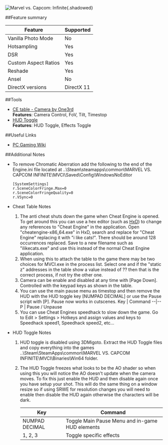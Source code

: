 ![Marvel vs. Capcom: Infinite](Images\MVCI.png "Shot by One3rd"){.shadowed}

##Feature summary

Feature | Supported
--|--
Vanilla Photo Mode | No
Hotsampling | Yes
DSR | Yes
Custom Aspect Ratios | Yes
Reshade | Yes
Ansel | No
DirectX versions | DirectX 11
 
##Tools
* [CE table - Camera by One3rd](..\CheatTables\MVCI_One3rd.CT)  
**Features**: Camera Control, FoV, Tilt, Timestop
* [HUD Toggle](https://mega.nz/#!qMIQUQwC!RwVOwzeF_XRPmmo5OO-XUEq8S6PlLRGQb6XFow0VJqQ)  
**Features**: HUD Toggle, Effects Toggle

##Useful Links

* [PC Gaming Wiki](https://pcgamingwiki.com/wiki/Marvel_vs._Capcom:_Infinite)

##Additional Notes

* To remove Chromatic Aberration add the following to the end of the Engine.ini file located at ..\Steam\steamapps\common\MARVEL VS. CAPCOM INFINITE\MVCI\Saved\Config\WindowsNoEditor
    ```
    [SystemSettings]
    r.SceneColorFringe.Max=0
    r.SceneColorFringeQuality=0
    r.VSync=0
    ```
* Cheat Table Notes
    1. The anti cheat shuts down the game when Cheat Engine is opened. To get around this you can use a hex editor (such as [HxD](https://mh-nexus.de/en/hxd/)) to change any references to "Cheat Engine" in the application. Open "cheatengine-x86_64.exe" in HxD, search and replace for "Cheat Engine" replacing it with "i like cats!". There should be around 128 occurrences replaced. Save to a new filename such as "ilikecats.exe" and use this instead of the normal Cheat Engine application.
    2. When using this to attach the table to the game there may be two choices for MVCI.exe in the process list. Select one and if the "static z" addresses in the table show a value instead of ?? then that is the correct process, if not try the other one.
    3. Camera can be enable and disabled at any time with [Page Down]. Controlled with the keypad keys as shown in the table.
    4. You can use the main pause menu as timestop and then remove the HUD with the HUD toggle key [NUMPAD DECIMAL] or use the Pause script with [P]. Pause now works in cutscenes.
          Key | Command
        --|--
        P | Pause / Unpause
    5. You can use Cheat Engines speedhack to slow down the game. Go to Edit > Settings > Hotkeys and assign values and keys to Speedhack speed1, Speedhack speed2, etc...

* HUD Toggle Notes
    1. HUD toggle is disabled using 3DMigoto. Extract the HUD Toggle files and copy everything into the games ..\Steam\SteamApps\common\MARVEL VS. CAPCOM INFINITE\MVCI\Binaries\Win64 folder.
    2. The HUD Toggle freezes what looks to be the AO shader so when using this you will notice the AO doesn't update when the camera moves. To fix this just enable the HUD and then disable again once you have setup your shot. This will do the same thing on a window resize so if using SRWE for resolution changes you will need to enable then disable the HUD again otherwise the characters will be dark.


        Key | Command
        --|--
        NUMPAD DECIMAL | Toggle Main Pause Menu and in-game HUD elements
        1, 2, 3 | Toggle specific effects